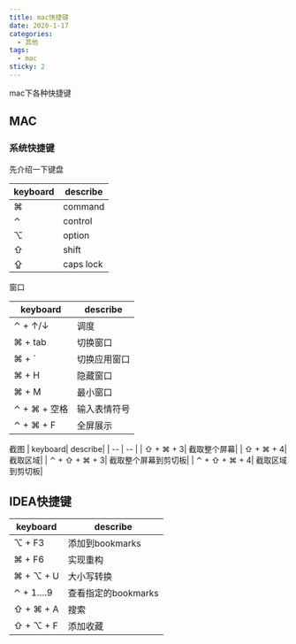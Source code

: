 ```yaml
---
title: mac快捷键
date: 2020-1-17
categories:
  - 其他
tags:
  - mac
sticky: 2
---
```


mac下各种快捷键
<!-- more -->

## MAC
### 系统快捷键
先介绍一下键盘


| keyboard| describe|
| -- | -- |
| ⌘| command| 
| ⌃| control|
| ⌥| option|
| ⇧| shift |
| ⇪| caps lock|
    
   
窗口
   
| keyboard| describe|
| -- | -- |
| ⌃ + ↑/↓ |  调度 |
| ⌘ + tab | 切换窗口 |
| ⌘ + `   | 切换应用窗口 |
| ⌘ + H   |  隐藏窗口|
| ⌘ + M|最小窗口 | 
| ⌃ + ⌘ + 空格| 输入表情符号| 
| ⌃ + ⌘ + F| 全屏展示| 
 		
截图
| keyboard| describe|
| -- | -- |
| ⇧ + ⌘ + 3| 截取整个屏幕|
| ⇧ + ⌘ + 4| 截取区域|
| ⌃ + ⇧ + ⌘ + 3| 截取整个屏幕到剪切板|
| ⌃ + ⇧ + ⌘ + 4| 截取区域到剪切板|



## IDEA快捷键
| keyboard| describe|
| -- | -- |
| ⌥ + F3| 添加到bookmarks|
| ⌘ + F6| 实现重构|
| ⌘ + ⌥ + U| 大小写转换|
| ⌃ + 1….9| 查看指定的bookmarks|
| ⇧ + ⌘ + A| 搜索|
| ⇧ + ⌥ + F| 添加收藏|
 		
 		
 		
		
 	
		